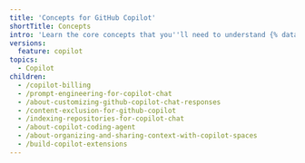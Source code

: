 ```yaml
---
title: 'Concepts for GitHub Copilot'
shortTitle: Concepts
intro: 'Learn the core concepts that you''ll need to understand {% data variables.product.prodname_copilot %}.'
versions:
  feature: copilot
topics:
  - Copilot
children:
  - /copilot-billing
  - /prompt-engineering-for-copilot-chat
  - /about-customizing-github-copilot-chat-responses
  - /content-exclusion-for-github-copilot
  - /indexing-repositories-for-copilot-chat
  - /about-copilot-coding-agent
  - /about-organizing-and-sharing-context-with-copilot-spaces
  - /build-copilot-extensions
---
```

